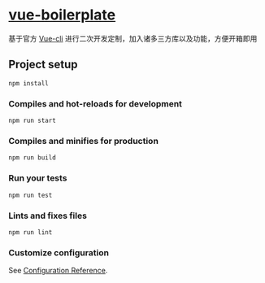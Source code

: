 # [vue-boilerplate](https://github.com/zhouzuchuan/vue-boilerplate)

基于官方 [Vue-cli](https://cli.vuejs.org) 进行二次开发定制，加入诸多三方库以及功能，方便开箱即用

## Project setup

```
npm install
```

### Compiles and hot-reloads for development

```
npm run start
```

### Compiles and minifies for production

```
npm run build
```

### Run your tests

```
npm run test
```

### Lints and fixes files

```
npm run lint
```

### Customize configuration

See [Configuration Reference](https://cli.vuejs.org/config/).
